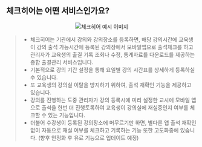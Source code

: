 ## 체크히어는 어떤 서비스인가요?

<p align = "center">
<img alt="체크히어 예시 이미지" src="https://github.com/user-attachments/assets/7b8b51cf-0cfe-4c38-be70-a2dafd78f438">
<p/>

> * 체크히어는 기관에서 강의와 강의장소를 등록하면, 해당 강의시간에 교육생이 강의 출석 가능시간에 등록된 강의장에서 모바일앱으로 출석체크를 하고 관리자가 교육생의 출결 기록 조회나 수정, 통계자료를 다운로드를 제공하는 종합 출결관리 서비스입니다.
> * 기본적으로 강의 기간 설정을 통해 요일별 강의 시간표를 상세하게 등록하실 수 있습니다.
> * 또 교육생의 강의실 이탈을 방지하기 위하여, 출석 재확인 기능을 제공하고 있습니다.
> * 강의를 진행하는 도중 관리자가 강의 등록시에 미리 설정한 교시에 모바일 앱으로 출석을 한번 더 진행토록하여 교육생이 강의실에 재실중인지 여부를 체크할 수 있는 기능입니다.
> * 더불어 수강생이 등록된 강의장소에 머무르기만 하면, 별다른 앱 출석 재확인 없이 자동으로 재실 여부를 체크하고 기록하는 기능 또한 고도화중에 있습니다. (향후 안정화 후 유료 기능으로 업데이트 예정)
